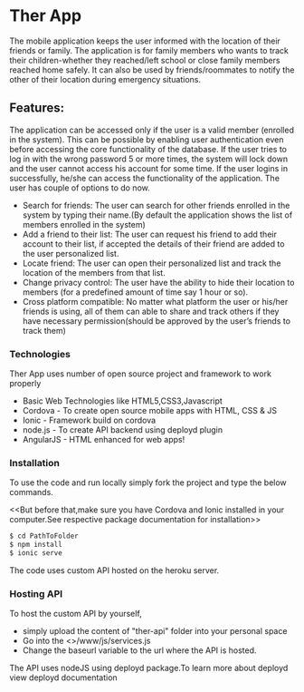 # Ther App
The mobile application keeps the user informed with the location of their friends or family. The application is for family members who wants to track their children-whether they reached/left school or close family members reached home safely. It can also be used by friends/roommates to notify the other of their location during emergency situations.

## Features:
The application can be accessed only if the user is a valid member (enrolled in the system). This can be possible by enabling user authentication even before accessing the core functionality of the database. If the user tries to log in with the wrong password 5 or more times, the system will lock down and the user cannot access his account for some time.
 If the user logins in successfully, he/she can access the functionality of the application. The user has couple of options to do now.
*	Search for friends: The user can search for other friends enrolled in the system by typing their name.(By default the application shows the list of members enrolled in the system)
*	Add a friend to their list: The user can request his friend to add their account to their list, if accepted the details of their friend are added to the user personalized list.
*	Locate friend: The user can open their personalized list and track the location of the members from that list.
*	Change privacy control: The user have the ability to hide their location to members (for a predefined amount of time say 1 hour or so).
*	Cross platform compatible: No matter what platform the user or his/her friends is using, all of them can able to share and track others if they have necessary permission(should be approved by the user’s friends to track them)

### Technologies
Ther App uses number of open source project and framework to work properly
* Basic Web Technologies like HTML5,CSS3,Javascript
* Cordova - To create open source mobile apps with HTML, CSS & JS
* Ionic - Framework build on cordova
* node.js - To create API backend using deployd plugin 
* AngularJS - HTML enhanced for web apps! 

### Installation
To use the code and run locally simply fork the project and type the below commands.

<<But before that,make sure you have Cordova and Ionic installed in your computer.See respective package documentation for installation>>

```sh
$ cd PathToFolder
$ npm install
$ ionic serve
```
The code uses custom API hosted on the heroku server.

### Hosting API
To host the custom API by yourself,
* simply upload the content of "ther-api" folder into  your personal space
* Go into the <<mainFolder>>/www/js/services.js 
* Change the baseurl variable to the url where the API is hosted.

The API uses nodeJS using deployd package.To learn more about deployd view deployd documentation

